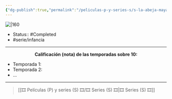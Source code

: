 ```yaml
---
{"dg-publish":true,"permalink":"/peliculas-p-y-series-s/s-la-abeja-maya/"}
---
```



![|160](https://m.media-amazon.com/images/M/MV5BMTU5MDY0OTE3MV5BMl5BanBnXkFtZTcwNjYwODgxMQ@@._V1_SX300.jpg)

- Status:: #Completed 
- #serie/infancia 

---

**<center>Calificación (nota) de las temporadas sobre 10:</center>**

- Temporada 1: 
- Temporada 2: 
- ...

---

> [[🎞️ Películas (P) y series (S) 🎞️/🎞️ Series (S) 🎞️\|🎞️ Series (S) 🎞️]]